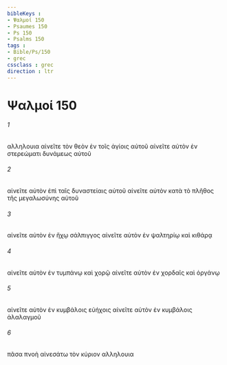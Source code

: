 ```yaml
---
bibleKeys : 
- Ψαλμοί 150
- Psaumes 150
- Ps 150
- Psalms 150
tags : 
- Bible/Ps/150
- grec
cssclass : grec
direction : ltr
---
```


# Ψαλμοί 150

###### 1
αλληλουια αἰνεῖτε τὸν θεὸν ἐν τοῖς ἁγίοις αὐτοῦ αἰνεῖτε αὐτὸν ἐν στερεώματι δυνάμεως αὐτοῦ
###### 2
αἰνεῖτε αὐτὸν ἐπὶ ταῖς δυναστείαις αὐτοῦ αἰνεῖτε αὐτὸν κατὰ τὸ πλῆθος τῆς μεγαλωσύνης αὐτοῦ
###### 3
αἰνεῖτε αὐτὸν ἐν ἤχῳ σάλπιγγος αἰνεῖτε αὐτὸν ἐν ψαλτηρίῳ καὶ κιθάρᾳ
###### 4
αἰνεῖτε αὐτὸν ἐν τυμπάνῳ καὶ χορῷ αἰνεῖτε αὐτὸν ἐν χορδαῖς καὶ ὀργάνῳ
###### 5
αἰνεῖτε αὐτὸν ἐν κυμβάλοις εὐήχοις αἰνεῖτε αὐτὸν ἐν κυμβάλοις ἀλαλαγμοῦ
###### 6
πᾶσα πνοὴ αἰνεσάτω τὸν κύριον αλληλουια
